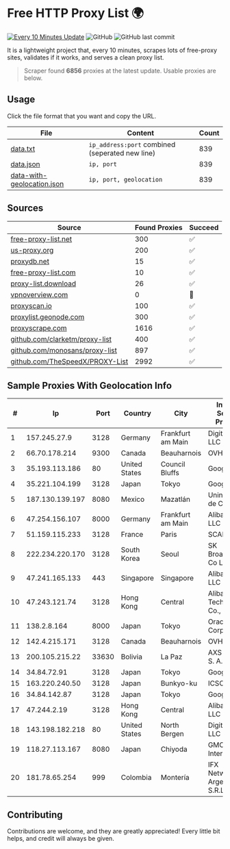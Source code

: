 
# Free HTTP Proxy List 🌍

[![Every 10 Minutes Update](https://github.com/mertguvencli/http-proxy-list/actions/workflows/main.yml/badge.svg?branch=main)](https://github.com/mertguvencli/http-proxy-list/actions/workflows/main.yml)
![GitHub](https://img.shields.io/github/license/mertguvencli/http-proxy-list)
![GitHub last commit](https://img.shields.io/github/last-commit/mertguvencli/http-proxy-list)

It is a lightweight project that, every 10 minutes, scrapes lots of free-proxy sites, validates if it works, and serves a clean proxy list.


> Scraper found **6856** proxies at the latest update. Usable proxies are below.

## Usage

Click the file format that you want and copy the URL.


|File|Content|Count|
|----|-------|-----|
|[data.txt](https://raw.githubusercontent.com/mertguvencli/http-proxy-list/main/proxy-list/data.txt)|`ip_address:port` combined (seperated new line)|839|
|[data.json](https://raw.githubusercontent.com/mertguvencli/http-proxy-list/main/proxy-list/data.json)|`ip, port`|839|
|[data-with-geolocation.json](https://raw.githubusercontent.com/mertguvencli/http-proxy-list/main/proxy-list/data-with-geolocation.json)|`ip, port, geolocation`|839|

## Sources

|Source|Found Proxies|Succeed|
|------|-------------|-------|
|[free-proxy-list.net](https://free-proxy-list.net)|300|✅|
|[us-proxy.org](https://www.us-proxy.org)|200|✅|
|[proxydb.net](http://proxydb.net)|15|✅|
|[free-proxy-list.com](https://free-proxy-list.com/?page=&port=&type%5B%5D=http&type%5B%5D=https&up_time=0&search=Search)|10|✅|
|[proxy-list.download](https://www.proxy-list.download/HTTP)|26|✅|
|[vpnoverview.com](https://vpnoverview.com/privacy/anonymous-browsing/free-proxy-servers)|0|🚫|
|[proxyscan.io](https://www.proxyscan.io)|100|✅|
|[proxylist.geonode.com](https://proxylist.geonode.com/api/proxy-list?limit=300&page=1&sort_by=lastChecked&sort_type=desc&protocols=http,https)|300|✅|
|[proxyscrape.com](https://api.proxyscrape.com/v2/?request=displayproxies&protocol=http&timeout=10000&country=all&ssl=all&anonymity=all)|1616|✅|
|[github.com/clarketm/proxy-list](https://raw.githubusercontent.com/clarketm/proxy-list/master/proxy-list-raw.txt)|400|✅|
|[github.com/monosans/proxy-list](https://raw.githubusercontent.com/monosans/proxy-list/main/proxies/http.txt)|897|✅|
|[github.com/TheSpeedX/PROXY-List](https://raw.githubusercontent.com/TheSpeedX/PROXY-List/master/http.txt)|2992|✅|


## Sample Proxies With Geolocation Info

|#|Ip|Port|Country|City|Internet Service Provider|
|-|--|----|-------|----|-------------------------|
|1|157.245.27.9|3128|Germany|Frankfurt am Main|DigitalOcean, LLC|
|2|66.70.178.214|9300|Canada|Beauharnois|OVH SAS|
|3|35.193.113.186|80|United States|Council Bluffs|Google LLC|
|4|35.221.104.199|3128|Japan|Tokyo|Google LLC|
|5|187.130.139.197|8080|Mexico|Mazatlán|Uninet S.A. de C.V.|
|6|47.254.156.107|8000|Germany|Frankfurt am Main|Alibaba.com LLC|
|7|51.159.115.233|3128|France|Paris|SCALEWAY|
|8|222.234.220.170|3128|South Korea|Seoul|SK Broadband Co Ltd|
|9|47.241.165.133|443|Singapore|Singapore|Alibaba.com LLC|
|10|47.243.121.74|3128|Hong Kong|Central|Alibaba (US) Technology Co., Ltd.|
|11|138.2.8.164|8000|Japan|Tokyo|Oracle Corporation|
|12|142.4.215.171|3128|Canada|Beauharnois|OVH SAS|
|13|200.105.215.22|33630|Bolivia|La Paz|AXS Bolivia S. A.|
|14|34.84.72.91|3128|Japan|Tokyo|Google LLC|
|15|163.220.240.50|3128|Japan|Bunkyo-ku|ICSCOE|
|16|34.84.142.87|3128|Japan|Tokyo|Google LLC|
|17|47.244.2.19|3128|Hong Kong|Central|Alibaba.com LLC|
|18|143.198.182.218|80|United States|North Bergen|DigitalOcean, LLC|
|19|118.27.113.167|8080|Japan|Chiyoda|GMO Internet, Inc.|
|20|181.78.65.254|999|Colombia|Montería|IFX Networks Argentina S.R.L|



## Contributing

Contributions are welcome, and they are greatly appreciated! Every
little bit helps, and credit will always be given.


